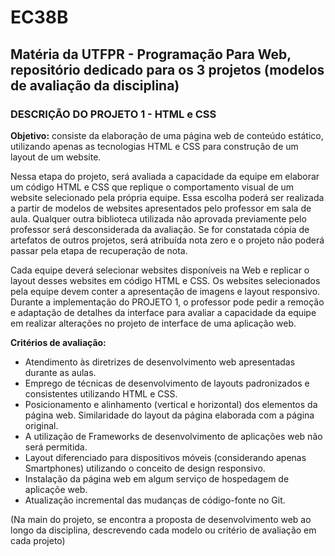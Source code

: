 # EC38B
## Matéria da UTFPR - Programação Para Web, repositório dedicado para os 3 projetos (modelos de avaliação da disciplina)

### DESCRIÇÃO DO PROJETO 1 - HTML e CSS 

**Objetivo:** consiste da elaboração de uma página web de conteúdo estático, utilizando apenas as tecnologias HTML e CSS para construção de um layout de um website.

Nessa etapa do projeto, será avaliada a capacidade da equipe em elaborar um código HTML e CSS que replique o comportamento visual de um website selecionado pela própria equipe. Essa escolha poderá ser realizada a partir de modelos de websites apresentados pelo professor em sala de aula. Qualquer outra biblioteca utilizada não aprovada previamente pelo professor  será desconsiderada da avaliação. Se for constatada cópia de artefatos de outros projetos, será atribuída nota zero e o projeto não poderá passar pela etapa de recuperação de nota.

Cada equipe deverá selecionar websites disponíveis na Web e replicar o layout desses websites em código HTML e CSS. Os websites selecionados pela equipe devem conter a apresentação de imagens e layout responsivo. 
Durante a implementação do PROJETO 1, o professor pode pedir a remoção e adaptação de detalhes da interface para avaliar a capacidade da equipe em realizar alterações no projeto de interface de uma aplicação web.

**Critérios de avaliação:** 
  - Atendimento às diretrizes de desenvolvimento web apresentadas durante as aulas. 
  - Emprego de técnicas de desenvolvimento de layouts padronizados e consistentes utilizando HTML e CSS. 
  - Posicionamento e alinhamento (vertical e horizontal) dos elementos da página web. Similaridade do layout da página elaborada com a página original. 
  - A utilização de Frameworks de desenvolvimento de aplicações web não será permitida.  
  - Layout diferenciado para dispositivos móveis (considerando apenas Smartphones) utilizando o conceito de design responsivo. 
  - Instalação da página web em algum serviço de hospedagem de aplicaçõe web. 
  - Atualização incremental das mudanças de código-fonte no Git.
  
(Na main do projeto, se encontra a proposta de desenvolvimento web ao longo da disciplina, descrevendo cada modelo ou critério de avaliação em cada projeto)
